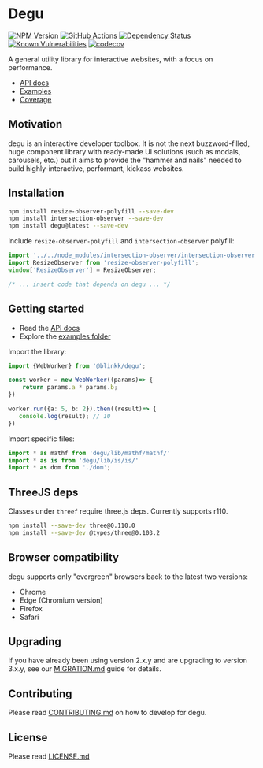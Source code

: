 # Degu

[![NPM Version][npm-image]][npm-url]
[![GitHub Actions][github-image]][github-url]
[![Dependency Status][david-image]][david-url]
[![Known Vulnerabilities][snyk-image]][snyk-url]
[![codecov][codecov-image]][codecov-url]

A general utility library for interactive websites, with a focus on performance.

- [API docs](https://blinkk.github.io/degu/)
- [Examples](https://blinkk.github.io/degu/examples/)
- [Coverage](https://blinkk.github.io/degu/coverage/)

## Motivation

degu is an interactive developer toolbox. It is not the next buzzword-filled,
huge component library with ready-made UI solutions (such as modals, carousels, etc.)
but it aims to provide the "hammer and nails" needed to build highly-interactive,
performant, kickass websites.

## Installation

```bash
npm install resize-observer-polyfill --save-dev
npm install intersection-observer --save-dev
npm install degu@latest --save-dev
```

Include `resize-observer-polyfill` and `intersection-observer` polyfill:

```ts
import '../../node_modules/intersection-observer/intersection-observer.js';
import ResizeObserver from 'resize-observer-polyfill';
window['ResizeObserver'] = ResizeObserver;

/* ... insert code that depends on degu ... */
```

## Getting started

- Read the [API docs](https://blinkk.github.io/degu/)
- Explore the [examples folder](https://github.com/blinkk/degu/tree/main/examples)

Import the library:

```ts
import {WebWorker} from '@blinkk/degu';

const worker = new WebWorker((params)=> {
    return params.a * params.b;
})

worker.run({a: 5, b: 2}).then((result)=> {
   console.log(result); // 10
})
```

Import specific files:

```ts
import * as mathf from 'degu/lib/mathf/mathf/'
import * as is from 'degu/lib/is/is/'
import * as dom from './dom';
```

## ThreeJS deps

Classes under `threef` require three.js deps. Currently supports r110.

```bash
npm install --save-dev three@0.110.0
npm install --save-dev @types/three@0.103.2
```

## Browser compatibility

degu supports only "evergreen" browsers back to the latest two versions:

- Chrome
- Edge (Chromium version)
- Firefox
- Safari

## Upgrading

If you have already been using version 2.x.y and are upgrading to version 3.x.y,
see our [MIGRATION.md](https://github.com/blinkk/degu/blob/main/MIGRATION.md) guide for details.

## Contributing

Please read [CONTRIBUTING.md](https://github.com/blinkk/degu/blob/main/CONTRIBUTING.md) on how to develop for degu.

## License

Please read [LICENSE.md](https://github.com/blinkk/degu/blob/main/LICENSE.md)

[github-image]: https://github.com/blinkk/degu/workflows/Run%20tests/badge.svg
[github-url]: https://github.com/blinkk/degu/actions
[codecov-image]: https://codecov.io/gh/blinkk/degu/branch/main/graph/badge.svg
[codecov-url]: https://codecov.io/gh/blinkk/degu
[david-image]: https://david-dm.org/blinkk/degu.svg
[david-url]: https://david-dm.org/blinkk/degu
[npm-image]: https://img.shields.io/npm/v/@blinkk/degu.svg
[npm-url]: https://npmjs.org/package/@blinkk/degu
[snyk-image]: https://snyk.io/test/github/blinkk/degu/badge.svg
[snyk-url]: https://snyk.io/test/github/blinkk/degu

